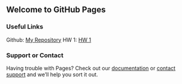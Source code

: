 ## Welcome to GitHub Pages

### Useful Links

Github: [My Repository](https://github.com/BU-IE-582/fall-24-asunazyildirim)
HW 1: [HW 1](https://github.com/BU-IE-582/fall-24-asunazyildirim/blob/main/HW1_AsuNazY%C4%B1ld%C4%B1r%C4%B1m.ipynb)


### Support or Contact

Having trouble with Pages? Check out our [documentation](https://docs.github.com/categories/github-pages-basics/) or [contact support](https://support.github.com/contact) and we’ll help you sort it out.
